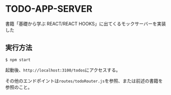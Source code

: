 # TODO-APP-SERVER
書籍「基礎から学ぶ REACT/REACT HOOKS」に出てくるモックサーバーを実装した

## 実行方法
```
$ npm start
```

起動後、`http://localhost:3100/todos`にアクセスする。

その他のエンドポイントは`routes/todoRouter.js`を参照、または前述の書籍を参照のこと。
